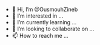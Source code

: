 - 👋 Hi, I’m @OusmouhZineb
- 👀 I’m interested in ...
- 🌱 I’m currently learning ...
- 💞️ I’m looking to collaborate on ...
- 📫 How to reach me ...

<!---
OusmouhZineb/OusmouhZineb is a ✨ special ✨ repository because its `README.md` (this file) appears on your GitHub profile.
You can click the Preview link to take a look at your changes.
--->
